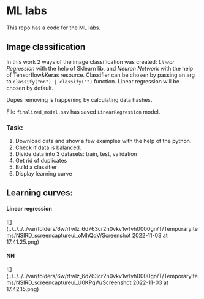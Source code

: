 # ML labs

This repo has a code for the ML labs.
## Image classification
In this work 2 ways of the image classification was created: _Linear Regression_ with the help of Sklearn lib, and _Neuron Network_ with the help of Tensorflow&Keras resource.
Classifier can be chosen by passing an arg to `classify("nn") | classify("")` function. Linear regression will be chosen by default. 

Dupes removing is happening by calculating data hashes.

File `finalized_model.sav` has saved `LinearRegression` model.
### Task:
1. Download data and show a few examples with the help of the python.
2. Check if data is balanced.
3. Divide data into 3 datasets: train, test, validation
4. Get rid of duplicates
5. Build a classifier
6. Display learning curve

## Learning curves:
#### Linear regression

![](../../../../var/folders/6w/rfwlz_6d763cr2n0vkv1w1vh0000gn/T/TemporaryItems/NSIRD_screencaptureui_oMhQqV/Screenshot 2022-11-03 at 17.41.25.png)

#### NN

![](../../../../var/folders/6w/rfwlz_6d763cr2n0vkv1w1vh0000gn/T/TemporaryItems/NSIRD_screencaptureui_U0KPqW/Screenshot 2022-11-03 at 17.42.15.png)